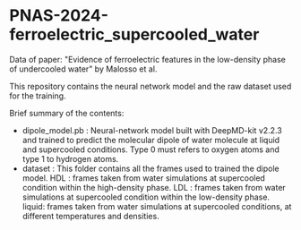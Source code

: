 # PNAS-2024-ferroelectric_supercooled_water
Data of paper: "Evidence of ferroelectric features in the low-density phase of undercooled water" by Malosso et al.

This repository contains the neural network model and the raw dataset used for the training.

Brief summary of the contents:
- dipole_model.pb :  Neural-network model built with DeepMD-kit v2.2.3 and trained to predict the molecular dipole of water molecule at liquid and supercooled conditions. Type 0 must refers to oxygen atoms and type 1 to hydrogen atoms.
- dataset : This folder contains all the frames used to trained the dipole model.
  HDL : frames taken from water simulations at supercooled condition within the high-density phase.
  LDL : frames taken from water simulations at supercooled condition within the low-density phase.
  liquid: frames taken from water simulations at supercooled conditions, at different temperatures and densities.
